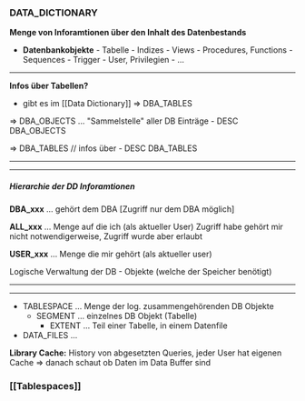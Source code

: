 ### DATA_DICTIONARY

**Menge von Inforamtionen über den Inhalt des Datenbestands**

-   **Datenbankobjekte**
		- Tabelle
		- Indizes
		- Views
		- Procedures, Functions
		- Sequences
		- Trigger
		- User, Privilegien
		- ...
---

**Infos über Tabellen?**
- gibt es im [[Data Dictionary]] => DBA_TABLES

=> DBA_OBJECTS			... "Sammelstelle" aller DB Einträge
	- DESC DBA_OBJECTS

=> DBA_TABLES // infos über
	- DESC DBA_TABLES

---
---
##### Hierarchie der DD Inforamtionen
		
**DBA_xxx**	    ... gehört dem DBA [Zugriff nur dem DBA möglich]
					
**ALL_xxx**	    ... Menge auf die ich (als aktueller User) Zugriff habe
				    gehört mir nicht notwendigerweise, Zugriff wurde aber erlaubt
					
**USER_xxx**			... Menge die mir gehört (als aktueller user)



Logische Verwaltung der DB - Objekte (welche der Speicher benötigt)

---
---

- TABLESPACE 			... Menge der log. zusammengehörenden DB Objekte
	- SEGMENT			... einzelnes DB Objekt (Tabelle)
		- EXTENT		    ... Teil einer Tabelle, in einem Datenfile
- DATA_FILES            ...


**Library Cache:** History von abgesetzten Queries, jeder User hat eigenen Cache => danach schaut ob Daten im Data Buffer sind

### [[Tablespaces]]